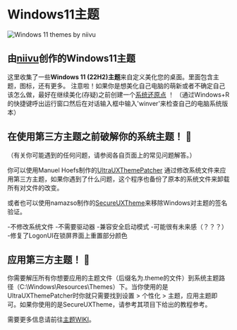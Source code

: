 # Windows11主题

![Windows 11 themes by niivu](https://user-images.githubusercontent.com/32079142/168134721-64b21050-f985-46cc-9798-2ee0a96edcbc.png)

## 由[niivu](https://www.deviantart.com/niivu)创作的Windows11主题
这里收集了一些**Windows 11 (22H2)主题**来自定义美化您的桌面。里面包含主题，图标，还有更多。
注意啦！如果你是想美化自己电脑的萌新或者不确定自己该怎么做，最好在继续美化(存疑)之前创建一个[系统还原点](https://www.sciencedirect.com/topics/computer-science/system-restore-point#:~:text=A%20system%20restore%20point%20is,of%20the%20System%20Properties%20window.) ！
（通过Windows+R的快捷键呼出运行窗口然后在对话输入框中输入'winver'来检查自己的电脑系统版本）

## 在使用第三方主题之前破解你的系统主题！ 🚧
（有关你可能遇到的任何问题，请参阅各自页面上的常见问题解答。）

你可以使用Manuel Hoefs制作的[UltraUXThemePatcher](https://mhoefs.eu/software_uxtheme.php?lang=en) 通过修改系统文件来应用第三方主题，如果你遇到了什么问题，这个程序也备份了原本的系统文件来卸载所有对文件的改变。

或者也可以使用namazso制作的[SecureUXTheme](https://github.com/namazso/SecureUxTheme)来移除Windows对主题的签名验证。

-不修改系统文件
-不需要驱动器
-兼容安全启动模式
-可能很有未来感（？？？）
-修复了LogonUI在锁屏界面上重置部分颜色

## 应用第三方主题！ 🎨
你需要解压所有你想要应用的主题文件（后缀名为.theme的文件）到系统主题路径（C:\Windows\Resources\Themes）下。当你使用的是UltraUXThemePatcher时你就只需要找到设置 > 个性化 > 主题，应用主题即可。如果你使用的是SecureUXTheme，请参考其项目下给出的教程参考。

需要更多信息请前往[主题WIKI](https://github.com/niivu/Windows-11-themes/wiki)。

